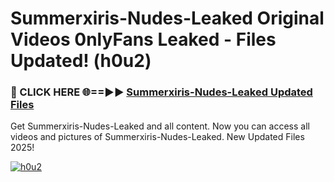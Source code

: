 # Summerxiris-Nudes-Leaked Original Videos 0nlyFans Leaked - Files Updated! (h0u2)

<h3>🔴 CLICK HERE 🌐==►► <a href="https://tinyurl.com/5h6xmrr3" rel="nofollow">Summerxiris-Nudes-Leaked Updated Files</a></h3>

Get Summerxiris-Nudes-Leaked and all content. Now you can access all videos and pictures of Summerxiris-Nudes-Leaked. New Updated Files 2025!

[![h0u2](https://i.imgur.com/KVD873Z.gif)](https://tinyurl.com/5h6xmrr3)
